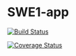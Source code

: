 # SWE1-app

[![Build Status](https://app.travis-ci.com/susmitabhowmik/swe1-app.svg?branch=main)](https://app.travis-ci.com/susmitabhowmik/swe1-app)

[![Coverage Status](https://coveralls.io/repos/github/susmitabhowmik/swe1-app/badge.svg?branch=main)](https://coveralls.io/github/susmitabhowmik/swe1-app?branch=main)